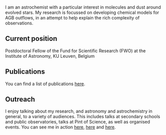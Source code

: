 I am an astrochemist with a particular interest in molecules and dust around evolved stars.
My research is focussed on developing chemical models for AGB outflows, in an attempt to help explain the rich complexity of observations.

## Current position
Postdoctoral Fellow of the Fund for Scientific Research (FWO) at the Institute of Astronomy, KU Leuven, Belgium

## Publications
You can find a list of publications [here](https://ui.adsabs.harvard.edu/search/filter_database_fq_database=AND&filter_database_fq_database=database%3A%22astronomy%22&fq=%7B!type%3Daqp%20v%3D%24fq_database%7D&fq_database=(database%3A%22astronomy%22)&q=%20author%3A%22van%20de%20sande%2C%20m%22&sort=date%20desc%2C%20bibcode%20desc&p_=0).

## Outreach
I enjoy talking about my research, and astronomy and astrochemistry in general, to a variety of audiences. 
This includes talks at secondary schools and public observatories, talks at Pint of Science, as well as organised events.
You can see me in action [here](https://www.facebook.com/156577567699904/videos/1199043520511555), [here](https://youtu.be/cbAYXZPP3Jo) and [here](https://youtu.be/C1miBow-mEk). 
